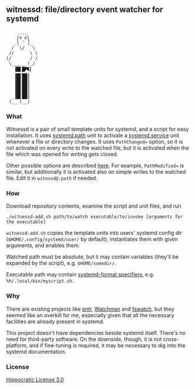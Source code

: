 ## witnessd: file/directory event watcher for systemd ##
```
     ◟◟◟
    ⎛ಠ ಠ⎞
   _⎝ ˜ ⎠_
  /  \/   \
 //      \ \
(/       / /
 \______(_/
   ▐█▌█🭫║
   ▐█▌██║
   ▐█▌██║
   ▐█▌██║
   ▐█▌██║
  _▐█▌██║
 (___(__)
```

### What ###

Witnessd is a pair of small template units for systemd, and a script for easy installation. It uses [systemd.path](https://www.freedesktop.org/software/systemd/man/systemd.path.html) unit to activate a [systemd.service](https://www.freedesktop.org/software/systemd/man/systemd.service.html) unit whenever a file or directory changes. It uses `PathChanged=` option, so it is not activated on every write to the watched file, but it is activated when the file which was opened for writing gets closed.

Other possible options are described [here](https://www.freedesktop.org/software/systemd/man/systemd.path.html#Options). For example, `PathModified=` is similar, but additionally it is activated also on simple writes to the watched file. Edit it in `witessd@.path` if needed.

### How ###

Download repository contents, examine the script and unit files, and run
```
./witnessd-add.sh path/to/watch executable/to/invoke [arguments for the executable]
```
`witnessd-add.sh` copies the template units into users' systemd config dir (`$HOME/.config/systemd/user/` by default), instantiates them with given arguments, and enables them.

Watched path must be absolute, but it may contain variables (they'll be expanded by the script), e.g. `$HOME/somedir/`.

Executable path may contain [systemd-format specifiers](https://www.freedesktop.org/software/systemd/man/systemd.unit.html#Specifiers), e.g. `%h/.local/bin/myscript.sh`.

### Why ###

There are existing projects like [entr](http://eradman.com/entrproject/), [Watchman](https://facebook.github.io/watchman/) and [fswatch](https://emcrisostomo.github.io/fswatch/), but they seemed like an overkill for me, especially given that all the necessary facilities are already present in systemd.

This project doesn't have dependencies beside systemd itself. There's no need for third-party software. On the downside, though, it is not cross-platform, and if fine-tuning is required, it may be necessary to dig into the systemd documentation.

### License ###

[Hippocratic License 3.0](https://github.com/roadkell/witnessd/blob/main/LICENSE.md)
